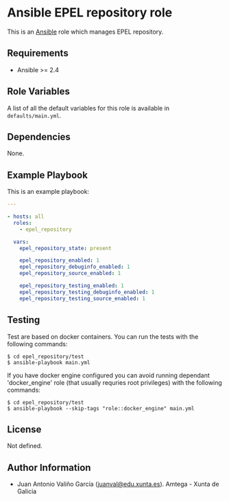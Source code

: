 # Ansible EPEL repository role

This is an [Ansible](http://www.ansible.com) role which manages EPEL repository.

## Requirements

- Ansible >= 2.4

## Role Variables

A list of all the default variables for this role is available in `defaults/main.yml`.

## Dependencies

None.

## Example Playbook

This is an example playbook:

```yaml
---

- hosts: all
  roles:
    - epel_repository

  vars:
    epel_repository_state: present

    epel_repository_enabled: 1
    epel_repository_debuginfo_enabled: 1
    epel_repository_source_enabled: 1

    epel_repository_testing_enabled: 1
    epel_repository_testing_debuginfo_enabled: 1
    epel_repository_testing_source_enabled: 1
```

## Testing

Test are based on docker containers. You can run the tests with the following commands:

```shell
$ cd epel_repository/test
$ ansible-playbook main.yml
```

If you have docker engine configured you can avoid running dependant 'docker_engine' role (that usually requries root privileges) with the following commands:

```shell
$ cd epel_repository/test
$ ansible-playbook --skip-tags "role::docker_engine" main.yml
```

## License

Not defined.

## Author Information

- Juan Antonio Valiño García ([juanval@edu.xunta.es](mailto:juanval@edu.xunta.es)). Amtega - Xunta de Galicia
